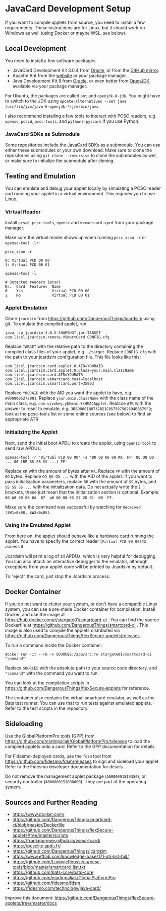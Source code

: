 # JavaCard Development Setup

If you want to compile applets from source, you need to install a few requirements. These instructions are for Linux, but it should work on Windows as well (using Docker or maybe WSL, see below).

## Local Development

You need to install a few software packages.

- JavaCard Development Kit 3.0.4 from [Oracle](https://www.oracle.com/java/technologies/javacard-downloads.html), or from the [GitHub mirror](https://github.com/martinpaljak/oracle_javacard_sdks).
- Apache Ant from the [website](https://ant.apache.org/) or your package manager.
- Java Development Kit 8 from [Oracle](https://www.oracle.com/de/java/technologies/javase/javase8u211-later-archive-downloads.html), or even better from [OpenJDK](https://openjdk.org/), available via your package manager.

For Ubuntu, the packages are called `ant` and `openjdk-8-jdk`. You might have to switch to the JDK using `update-alternatives --set java /usr/lib/jvm/java-8-openjdk-*/jre/bin/java`.

I also recommend installing a few tools to interact with PCSC readers, e.g. `opensc`, `pcscd`, `pcsc-tools`, and `python3-pyscard` if you use Python.

### JavaCard SDKs as Submodule

Some repositories include the JavaCard SDKs as a submodule. You can use either these submodules or your own download. Make sure to clone the repositories using `git clone --recursive` to clone the submodules as well, or make sure to initialize the submodule after cloning.

## Testing and Emulation

You can emulate and debug your applet locally by simulating a PCSC reader and running your applet in a virtual environment. This requires you to use Linux.

### Virtual Reader

Install `pcscd`, `pcsc-tools`, `opensc` and `vsmartcard-vpcd` from your package manager.

Make sure the virtual reader shows up when running `pcsc_scan -r` or `opensc-tool -lr`:

```
pcsc_scan -r

0: Virtual PCD 00 00
1: Virtual PCD 00 01
```

```
opensc-tool -l

# Detected readers (pcsc)
Nr.  Card  Features  Name
0    Yes             Virtual PCD 00 00
1    No              Virtual PCD 00 01
```

### Applet Emulation

Clone `jcardsim` from https://github.com/DangerousThings/jcardsim using git. To emulate the compiled applet, run:

```
java -cp jcardsim-3.0.5-SNAPSHOT.jar:TARGET com.licel.jcardsim.remote.VSmartCard CONFIG.cfg
```

Replace `TARGET` with the relative path to the directory containing the compiled class files of your applet, e.g. `./target`. Replace `CONFIG.cfg` with the path to your jcardsim configuration file. This file looks like this:

```
com.licel.jcardsim.card.applet.0.AID=YOURAID
com.licel.jcardsim.card.applet.0.Class=your.main.ClassName
com.licel.jcardsim.card.ATR=YOURATR
com.licel.jcardsim.vsmartcard.host=localhost
com.licel.jcardsim.vsmartcard.port=35963
```

Replace `YOURAID` with the AID you want the applet to have, e.g. `A0000005272001`. Replace `your.main.ClassName` with the class name of the main class, e.g. `com.vivokey.ykhmac.YkHMACApplet`. Replace `ATR` with the answer to reset to emulate, e.g. `3B8D80018073C021C057597562694B6579F9`; look at the pcsc-tools list or some online sources (see below) to find an appropriate ATR.

### Initializing the Applet

Next, send the initial boot APDU to create the applet, using `opensc-tool` to send raw APDUs:

```
opensc-tool -r 'Virtual PCD 00 00' -s '80 b8 00 00 KK  PP  QQ QQ QQ ... 00 [RR SS SS SS ...] FF'
```

Replace `KK` with the amount of bytes after `KK`. Replace `PP` with the amount of `QQ` bytes. Replace `QQ QQ QQ ...` with the AID of the applet. If you want to pass initialization parameters, replace `RR` with the amount of `SS` bytes, and `SS SS SS ...` with the initialization data. Do not actually write the `[ ]` brackets, these just mean that the initialization section is optional. Example: `80 b8 00 00 0A  07  a0 00 00 05 27 20 01  00  FF`.

Make sure the command was successful by watching for `Received (SW1=0x90, SW2=0x00)`.

### Using the Emulated Applet

From here on, the applet should behave like a hardware card running the applet. You have to specify the correct reader (`Virtual PCD 00 00`) to access it.

Jcardsim will print a log of all APDUs, which is very helpful for debugging. You can also attach an interactive debugger to the emulator, although exceptions from your applet code will be printed by Jcardsim by default.

To "eject" the card, just stop the Jcardsim process.

## Docker Container

If you do not want to clutter your system, or don't have a compatible Linux system, you can use a pre-made Docker container for compilation. Install Docker, and use the image at https://hub.docker.com/r/stargate01/smartcard-ci . You can find the source Dockerfile at https://github.com/DangerousThings/smartcard-ci . This image is also used to compile the applets distributed via https://github.com/DangerousThings/flexSecure-applets/releases .

To run a command inside the Docker container:

```
docker run -it --rm -v SOURCES:/app/src:rw stargate01/smartcard-ci "command"
```

Replace `SOURCES` with the absolute path to your source code directory, and `"command"` with the command you want to run.

You can look at the compilation scripts in https://github.com/DangerousThings/flexSecure-applets for reference.

The container also contains the virtual smartcard emulator, as well as the Bats test runner. You can use that to run tests against emulated applets. Refer to the test scripts in the repository.

## Sideloading

Use the GlobalPlatformPro tools (GPP) from https://github.com/martinpaljak/GlobalPlatformPro/releases to load the compiled applets onto a card. Refer to the GPP documentation for details.

For Fidesmo-deployed cards, use the `fdsm` tool from https://github.com/fidesmo/fdsm/releases to sign and sideload your applet. Refer to the Fidesmo developer documentation for details.

Do not remove the management applet package (`A0000001515350`), or security controller (`A000000151000000`). They are part of the operating system.

## Sources and Further Reading

- https://www.docker.com/
- https://github.com/DangerousThings/smartcard-ci/blob/master/Dockerfile
- https://github.com/DangerousThings/flexSecure-applets/tree/master/scripts
- https://frankmorgner.github.io/vsmartcard/
- https://pcsclite.apdu.fr/
- https://github.com/DangerousThings/jcardsim
- https://www.eftlab.com/knowledge-base/171-atr-list-full/
- https://github.com/LudovicRousseau/pcsc-tools/blob/master/smartcard_list.txt
- https://github.com/bats-core/bats-core
- https://github.com/martinpaljak/GlobalPlatformPro
- https://github.com/fidesmo/fdsm
- https://fidesmo.com/technology/java-card/

Improve this document: https://github.com/DangerousThings/flexSecure-applets/tree/master/docs
